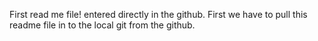 First read me file!
entered directly in the github. First we have to pull this readme file in to the local git from the github. 
